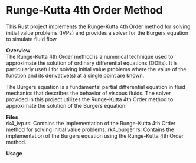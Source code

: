 # Runge-Kutta 4th Order Method

This Rust project implements the Runge-Kutta 4th Order method for solving initial value problems (IVPs) and provides a solver for the Burgers equation to simulate fluid flow. <br>

**Overview** <br>
The Runge-Kutta 4th Order method is a numerical technique used to approximate the solution of ordinary differential equations (ODEs). It is particularly useful for solving initial value problems where the value of the function and its derivative(s) at a single point are known.<br>

The Burgers equation is a fundamental partial differential equation in fluid mechanics that describes the behavior of viscous fluids. The solver provided in this project utilizes the Runge-Kutta 4th Order method to approximate the solution of the Burgers equation. <br>

**Files** <br>
rk4_ivp.rs: Contains the implementation of the Runge-Kutta 4th Order method for solving initial value problems.
rk4_burger.rs: Contains the implementation of the Burgers equation using the Runge-Kutta 4th Order method.

**Usage** <br>
